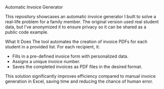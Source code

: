 Automatic Invoice Generator

This repository showcases an automatic invoice generator I built to solve a real-life problem for a family member.
The original version used real student data, but I’ve anonymized it to ensure privacy so it can be shared as a public code example.

What It Does
The tool automates the creation of invoice PDFs for each student in a provided list. For each recipient, it:
- Fills in a pre-defined invoice form with personalized data.
- Assigns a unique invoice number.
- Saves the completed invoices as PDF files in the desired format.

This solution significantly improves efficiency compared to manual invoice generation in Excel, saving time and reducing the chance of human error.
